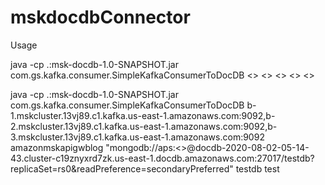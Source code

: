 # mskdocdbConnector

Usage

java -cp .:msk-docdb-1.0-SNAPSHOT.jar com.gs.kafka.consumer.SimpleKafkaConsumerToDocDB <<BootstrapBrokerString>> <<KafkaSourceTopic>> <<MongoURL>> <<database>> <<collection>>
  
java -cp .:msk-docdb-1.0-SNAPSHOT.jar com.gs.kafka.consumer.SimpleKafkaConsumerToDocDB b-1.mskcluster.13vj89.c1.kafka.us-east-1.amazonaws.com:9092,b-2.mskcluster.13vj89.c1.kafka.us-east-1.amazonaws.com:9092,b-3.mskcluster.13vj89.c1.kafka.us-east-1.amazonaws.com:9092 amazonmskapigwblog "mongodb://aps:<<paasword>>@docdb-2020-08-02-05-14-43.cluster-c19znyxrd7zk.us-east-1.docdb.amazonaws.com:27017/testdb?replicaSet=rs0&readPreference=secondaryPreferred" testdb test

